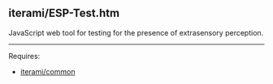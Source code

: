 iterami/ESP-Test.htm
--------------------

JavaScript web tool for testing for the presence of extrasensory perception.

---

Requires:
* [iterami/common](https://github.com/iterami/common)
